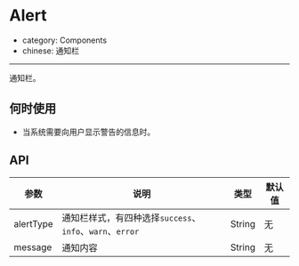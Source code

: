 # Alert

- category: Components
- chinese: 通知栏

---

通知栏。

## 何时使用

- 当系统需要向用户显示警告的信息时。

## API

| 参数        | 说明                                                   | 类型        | 默认值 |
|----------- |-----------------------------------------------------   | ---------- |--------|
| alertType  | 通知栏样式，有四种选择`success`、`info`、`warn`、`error` | String      | 无    |
| message    | 通知内容                                              | String      | 无    |
